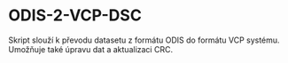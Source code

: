 # ODIS-2-VCP-DSC
Skript slouží k převodu datasetu z formátu ODIS do formátu VCP systému. Umožňuje také úpravu dat a aktualizaci CRC.
